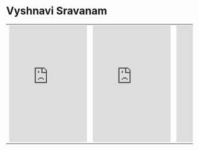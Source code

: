 # Vyshnavi Sravanam
<div id="wrapper"> 
  <div id="home1">
<table width="630">
  <tr>
    <td allign="right" valign="top">
<iframe width="210" height="315" src="https://www.youtube.com/embed/03iK51_PG0w" frameborder="0" allow="autoplay; encrypted-media" allowfullscreen></iframe>
      </td>
    </div>
  <div id="home2">
    <td align="right" valign="top">
<iframe width="210" height="315" src="https://www.youtube.com/embed/YWvV7vRYJuc" title="YouTube video player" frameborder="0" allow="accelerometer; autoplay; clipboard-write; encrypted-media; gyroscope; picture-in-picture" allowfullscreen></iframe>
      </td>
    </div>
<div id="home3">
    <td align="right" valign="top">
<iframe width="210" height="315" src="https://www.youtube.com/embed/jq5_H3vLePQ" title="YouTube video player" frameborder="0" allow="accelerometer; autoplay; clipboard-write; encrypted-media; gyroscope; picture-in-picture" allowfullscreen></iframe>
      </td>
    </tr>
  </table>
  </div>
  </div>
